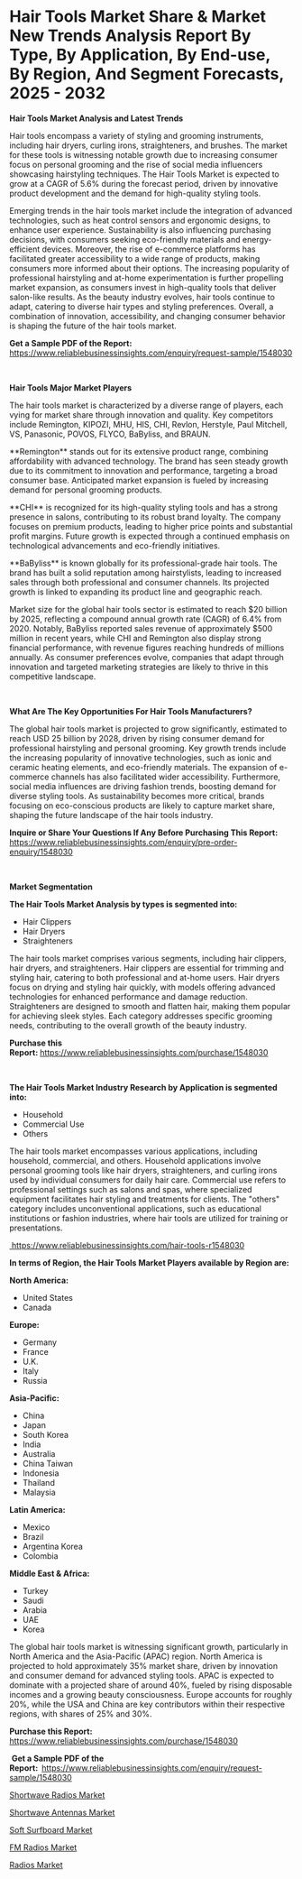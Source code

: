 <p><h1>Hair Tools Market Share & Market New Trends Analysis Report By Type, By Application, By End-use, By Region, And Segment Forecasts, 2025 - 2032</h1></p><p><strong>Hair Tools Market Analysis and Latest Trends</strong></p>
<p><p>Hair tools encompass a variety of styling and grooming instruments, including hair dryers, curling irons, straighteners, and brushes. The market for these tools is witnessing notable growth due to increasing consumer focus on personal grooming and the rise of social media influencers showcasing hairstyling techniques. The Hair Tools Market is expected to grow at a CAGR of 5.6% during the forecast period, driven by innovative product development and the demand for high-quality styling tools.</p><p>Emerging trends in the hair tools market include the integration of advanced technologies, such as heat control sensors and ergonomic designs, to enhance user experience. Sustainability is also influencing purchasing decisions, with consumers seeking eco-friendly materials and energy-efficient devices. Moreover, the rise of e-commerce platforms has facilitated greater accessibility to a wide range of products, making consumers more informed about their options. The increasing popularity of professional hairstyling and at-home experimentation is further propelling market expansion, as consumers invest in high-quality tools that deliver salon-like results. As the beauty industry evolves, hair tools continue to adapt, catering to diverse hair types and styling preferences. Overall, a combination of innovation, accessibility, and changing consumer behavior is shaping the future of the hair tools market.</p></p>
<p><strong>Get a Sample PDF of the Report:&nbsp;</strong> <a href="https://www.reliablebusinessinsights.com/enquiry/request-sample/1548030?utm_campaign=57&utm_medium=2&utm_source=Github&utm_content=ia&utm_term=08022025&utm_id=hair-tools">https://www.reliablebusinessinsights.com/enquiry/request-sample/1548030</a></p>
<p>&nbsp;</p>
<p><strong>Hair Tools Major Market Players</strong></p>
<p><p>The hair tools market is characterized by a diverse range of players, each vying for market share through innovation and quality. Key competitors include Remington, KIPOZI, MHU, HIS, CHI, Revlon, Herstyle, Paul Mitchell, VS, Panasonic, POVOS, FLYCO, BaByliss, and BRAUN.</p><p>**Remington** stands out for its extensive product range, combining affordability with advanced technology. The brand has seen steady growth due to its commitment to innovation and performance, targeting a broad consumer base. Anticipated market expansion is fueled by increasing demand for personal grooming products.</p><p>**CHI** is recognized for its high-quality styling tools and has a strong presence in salons, contributing to its robust brand loyalty. The company focuses on premium products, leading to higher price points and substantial profit margins. Future growth is expected through a continued emphasis on technological advancements and eco-friendly initiatives.</p><p>**BaByliss** is known globally for its professional-grade hair tools. The brand has built a solid reputation among hairstylists, leading to increased sales through both professional and consumer channels. Its projected growth is linked to expanding its product line and geographic reach.</p><p>Market size for the global hair tools sector is estimated to reach $20 billion by 2025, reflecting a compound annual growth rate (CAGR) of 6.4% from 2020. Notably, BaByliss reported sales revenue of approximately $500 million in recent years, while CHI and Remington also display strong financial performance, with revenue figures reaching hundreds of millions annually. As consumer preferences evolve, companies that adapt through innovation and targeted marketing strategies are likely to thrive in this competitive landscape.</p></p>
<p>&nbsp;</p>
<p><strong>What Are The Key Opportunities For Hair Tools Manufacturers?</strong></p>
<p><p>The global hair tools market is projected to grow significantly, estimated to reach USD 25 billion by 2028, driven by rising consumer demand for professional hairstyling and personal grooming. Key growth trends include the increasing popularity of innovative technologies, such as ionic and ceramic heating elements, and eco-friendly materials. The expansion of e-commerce channels has also facilitated wider accessibility. Furthermore, social media influences are driving fashion trends, boosting demand for diverse styling tools. As sustainability becomes more critical, brands focusing on eco-conscious products are likely to capture market share, shaping the future landscape of the hair tools industry.</p></p>
<p><strong>Inquire or Share Your Questions If Any Before Purchasing This Report:</strong> <a href="https://www.reliablebusinessinsights.com/enquiry/pre-order-enquiry/1548030?utm_campaign=57&utm_medium=2&utm_source=Github&utm_content=ia&utm_term=08022025&utm_id=hair-tools">https://www.reliablebusinessinsights.com/enquiry/pre-order-enquiry/1548030</a></p>
<p>&nbsp;</p>
<p><strong>Market Segmentation</strong></p>
<p><strong>The Hair Tools Market Analysis by types is segmented into:</strong></p>
<p><ul><li>Hair Clippers</li><li>Hair Dryers</li><li>Straighteners</li></ul></p>
<p><p>The hair tools market comprises various segments, including hair clippers, hair dryers, and straighteners. Hair clippers are essential for trimming and styling hair, catering to both professional and at-home users. Hair dryers focus on drying and styling hair quickly, with models offering advanced technologies for enhanced performance and damage reduction. Straighteners are designed to smooth and flatten hair, making them popular for achieving sleek styles. Each category addresses specific grooming needs, contributing to the overall growth of the beauty industry.</p></p>
<p><strong>Purchase this Report:&nbsp;</strong><a href="https://www.reliablebusinessinsights.com/purchase/1548030?utm_campaign=57&utm_medium=2&utm_source=Github&utm_content=ia&utm_term=08022025&utm_id=hair-tools">https://www.reliablebusinessinsights.com/purchase/1548030</a></p>
<p>&nbsp;</p>
<p><strong>The Hair Tools Market Industry Research by Application is segmented into:</strong></p>
<p><ul><li>Household</li><li>Commercial Use</li><li>Others</li></ul></p>
<p><p>The hair tools market encompasses various applications, including household, commercial, and others. Household applications involve personal grooming tools like hair dryers, straighteners, and curling irons used by individual consumers for daily hair care. Commercial use refers to professional settings such as salons and spas, where specialized equipment facilitates hair styling and treatments for clients. The "others" category includes unconventional applications, such as educational institutions or fashion industries, where hair tools are utilized for training or presentations.</p></p>
<p><a href="https://www.reliablebusinessinsights.com/hair-tools-r1548030?utm_campaign=57&utm_medium=2&utm_source=Github&utm_content=ia&utm_term=08022025&utm_id=hair-tools">&nbsp;https://www.reliablebusinessinsights.com/hair-tools-r1548030</a></p>
<p><strong>In terms of Region, the Hair Tools Market Players available by Region are:</strong></p>
<p>
    <p> <strong> North America: </strong>
        <ul>
            <li>United States</li>
            <li>Canada</li>
        </ul>
        </p> 
    <p> <strong> Europe: </strong>
        <ul>
            <li>Germany</li>
            <li>France</li>
            <li>U.K.</li>
            <li>Italy</li>
            <li>Russia</li>
        </ul>
        </p> 
    <p> <strong> Asia-Pacific: </strong>
        <ul>
            <li>China</li>
            <li>Japan</li>
            <li>South Korea</li>
            <li>India</li>
            <li>Australia</li>
            <li>China Taiwan</li>
            <li>Indonesia</li>
            <li>Thailand</li>
            <li>Malaysia</li>
        </ul>
        </p> 
    <p> <strong> Latin America: </strong>
        <ul>
            <li>Mexico</li>
            <li>Brazil</li>
            <li>Argentina Korea</li>
            <li>Colombia</li>
        </ul>
        </p> 
    <p> <strong> Middle East & Africa: </strong>
        <ul>
            <li>Turkey</li>
            <li>Saudi</li>
            <li>Arabia</li>
            <li>UAE</li>
            <li>Korea</li>
        </ul>
    </p>
    </p>
<p><p>The global hair tools market is witnessing significant growth, particularly in North America and the Asia-Pacific (APAC) region. North America is projected to hold approximately 35% market share, driven by innovation and consumer demand for advanced styling tools. APAC is expected to dominate with a projected share of around 40%, fueled by rising disposable incomes and a growing beauty consciousness. Europe accounts for roughly 20%, while the USA and China are key contributors within their respective regions, with shares of 25% and 30%.</p></p>
<p><strong>Purchase this Report: </strong><a href="https://www.reliablebusinessinsights.com/purchase/1548030?utm_campaign=57&utm_medium=2&utm_source=Github&utm_content=ia&utm_term=08022025&utm_id=hair-tools">https://www.reliablebusinessinsights.com/purchase/1548030</a></p>
<p>&nbsp;<strong>Get a Sample PDF of the Report:&nbsp;&nbsp;</strong><a href="https://www.reliablebusinessinsights.com/enquiry/request-sample/1548030?utm_campaign=57&utm_medium=2&utm_source=Github&utm_content=ia&utm_term=08022025&utm_id=hair-tools">https://www.reliablebusinessinsights.com/enquiry/request-sample/1548030</a></p>
<p><strong></strong></p>
<p><p><a href="https://github.com/aqharimbugua3/Market-Research-Report-List-1/blob/main/shortwave-radios-market.md?utm_campaign=57&utm_medium=2&utm_source=Github&utm_content=ia&utm_term=08022025&utm_id=hair-tools">Shortwave Radios Market</a></p><p><a href="https://github.com/vengatsabibu/Market-Research-Report-List-1/blob/main/shortwave-antennas-market.md?utm_campaign=57&utm_medium=2&utm_source=Github&utm_content=ia&utm_term=08022025&utm_id=hair-tools">Shortwave Antennas Market</a></p><p><a href="https://github.com/rianttegang/Market-Research-Report-List-1/blob/main/soft-surfboard-market.md?utm_campaign=57&utm_medium=2&utm_source=Github&utm_content=ia&utm_term=08022025&utm_id=hair-tools">Soft Surfboard Market</a></p><p><a href="https://github.com/borgomornar/Market-Research-Report-List-1/blob/main/fm-radios-market.md?utm_campaign=57&utm_medium=2&utm_source=Github&utm_content=ia&utm_term=08022025&utm_id=hair-tools">FM Radios Market</a></p><p><a href="https://github.com/sefathlehki/Market-Research-Report-List-1/blob/main/radios-market.md?utm_campaign=57&utm_medium=2&utm_source=Github&utm_content=ia&utm_term=08022025&utm_id=hair-tools">Radios Market</a></p></p>